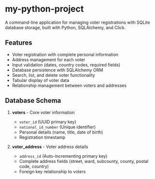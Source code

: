# my-python-project
A command-line application for managing voter registrations with SQLite database storage, built with Python, SQLAlchemy, and Click.

## Features

- Voter registration with complete personal information
- Address management for each voter
- Input validation (dates, country codes, required fields)
- Database persistence with SQLAlchemy ORM
- Search, list, and delete voter functionality
- Tabular display of voter data
- Relationship management between voters and addresses

## Database Schema

1. **voters** - Core voter information
   - `voter_id` (UUID primary key)
   - `national_id_number` (Unique identifier)
   - Personal details (name, title, date of birth)
   - Registration timestamp

2. **voter_address** - Voter address details
   - `address_id` (Auto-incrementing primary key)
   - Complete address fields (street, ward, subcounty, county, postal code, country)
   - Foreign key relationship to voters

   